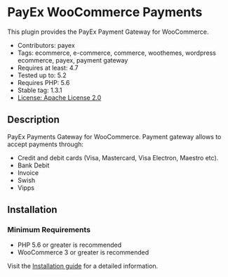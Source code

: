 # PayEx WooCommerce Payments

This plugin provides the PayEx Payment Gateway for WooCommerce.

* Contributors: payex
* Tags: ecommerce, e-commerce, commerce, woothemes, wordpress ecommerce, payex, payment gateway
* Requires at least: 4.7
* Tested up to: 5.2
* Requires PHP: 5.6
* Stable tag: 1.3.1
* [License: Apache License 2.0](http://www.apache.org/licenses/LICENSE-2.0)

## Description

PayEx Payments Gateway for WooCommerce. Payment gateway allows to accept payments through:

* Credit and debit cards (Visa, Mastercard, Visa Electron, Maestro etc).
* Bank Debit
* Invoice
* Swish
* Vipps


## Installation

### Minimum Requirements

* PHP 5.6 or greater is recommended
* WooCommerce 3 or greater is recommended

Visit the [Installation guide](https://github.com/PayEx/payex-woocommerce-payments/blob/master/installation-guide.md) for a detailed information.